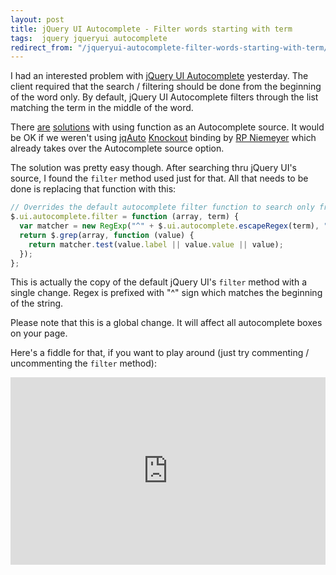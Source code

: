 ```yaml
---
layout: post
title: jQuery UI Autocomplete - Filter words starting with term
tags:  jquery jqueryui autocomplete
redirect_from: "/jqueryui-autocomplete-filter-words-starting-with-term/"
---
```


I had an interested problem with [jQuery UI Autocomplete](http://jqueryui.com/demos/autocomplete/) yesterday. The client required that the search / filtering should be done from the beginning of the word only. By default, jQuery UI Autocomplete filters through the list matching the term in the middle of the word.

There [are](http://stackoverflow.com/questions/2382497/jquery-autocomplete-plug-in-search-configuration) [solutions](http://forum.jquery.com/topic/select-only-items-that-start-with-jquery-ui-autocomplete) with using function as an Autocomplete source. It would be OK if we weren't using [jqAuto](http://stackoverflow.com/questions/7537002/autocomplete-combobox-with-knockout-js-template-jquery) [Knockout](http://knockoutjs.com/) binding by [RP Niemeyer](http://www.knockmeout.net/) which already takes over the Autocomplete source option.

The solution was pretty easy though. After searching thru jQuery UI's source, I found the `filter` method used just for that. All that needs to be done is replacing that function with this:

```javascript
// Overrides the default autocomplete filter function to search only from the beginning of the string
$.ui.autocomplete.filter = function (array, term) {
  var matcher = new RegExp("^" + $.ui.autocomplete.escapeRegex(term), "i");
  return $.grep(array, function (value) {
    return matcher.test(value.label || value.value || value);
  });
};
```

This is actually the copy of the default jQuery UI's `filter` method with a single change. Regex is prefixed with "^" sign which matches the beginning of the string. 

Please note that this is a global change. It will affect all autocomplete boxes on your page. 

Here's a fiddle for that, if you want to play around (just try commenting / uncommenting the `filter` method):

<iframe style="width: 100%; height: 300px" src="http://jsfiddle.net/miroslav/yLdn3/embedded/" allowfullscreen="allowfullscreen" frameborder="0"></iframe>
